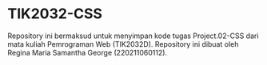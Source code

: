 # TIK2032-CSS
Repository ini bermaksud untuk menyimpan kode tugas Project.02-CSS dari mata kuliah Pemrograman Web (TIK2032D). Repository ini dibuat oleh Regina Maria Samantha George (220211060112).
